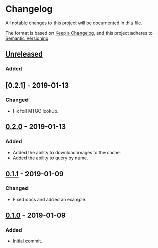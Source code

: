 # Changelog
All notable changes to this project will be documented in this file.

The format is based on [Keep a Changelog](https://keepachangelog.com/en/1.0.0/),
and this project adheres to [Semantic Versioning](https://semver.org/spec/v2.0.0.html).

## [Unreleased]
### Added

## [0.2.1] - 2019-01-13
### Changed
- Fix foil MTGO lookup.

## [0.2.0] - 2019-01-13
### Added
- Added the ability to download images to the cache.
- Added the ability to query by name.

## [0.1.1] - 2019-01-09
### Changed
- Fixed docs and added an example.

## [0.1.0] - 2019-01-09
### Added
- Initial commit.

[Unreleased]: https://github.com/cmeister2/scryfall_cache/compare/v0.2.0...HEAD
[0.2.0]: https://github.com/cmeister2/scryfall_cache/compare/v0.1.1...v0.2.0
[0.1.1]: https://github.com/cmeister2/scryfall_cache/compare/v0.1.0...v0.1.1
[0.1.0]: https://github.com/cmeister2/scryfall_cache/tree/v0.1.0
